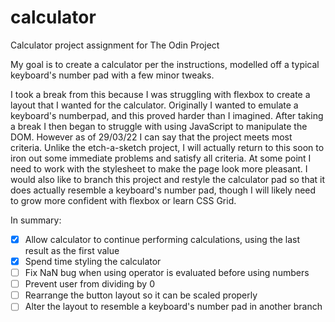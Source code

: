 # calculator
Calculator project assignment for The Odin Project

My goal is to create a calculator per the instructions, modelled off a typical keyboard's number pad with a few minor tweaks.

I took a break from this because I was struggling with flexbox to create a layout that I wanted for the calculator. Originally I wanted to emulate a keyboard's numberpad, and this proved harder than I imagined. After taking a break I then began to struggle with using JavaScript to manipulate the DOM. However as of 29/03/22 I can say that the project meets most criteria. Unlike the etch-a-sketch project, I will actually return to this soon to iron out some immediate problems and satisfy all criteria. At some point I need to work with the stylesheet to make the page look more pleasant. I would also like to branch this project and restyle the calculator pad so that it does actually resemble a keyboard's number pad, though I will likely need to grow more confident with flexbox or learn CSS Grid.

In summary:
- [x] Allow calculator to continue performing calculations, using the last result as the first value
- [x] Spend time styling the calculator
- [ ] Fix NaN bug when using operator is evaluated before using numbers
- [ ] Prevent user from dividing by 0
- [ ] Rearrange the button layout so it can be scaled properly
- [ ] Alter the layout to resemble a keyboard's number pad in another branch
